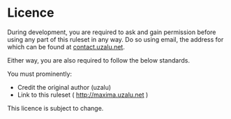 # Licence
During development, you are required to ask and gain permission before using any part of this ruleset in any way. Do so using email, the address for which can be found at [contact.uzalu.net](https://contact.uzalu.net).

Either way, you are also required to follow the below standards.

You must prominently:
- Credit the original author (uzalu)
- Link to this ruleset ( <http://maxima.uzalu.net> )

This licence is subject to change.
